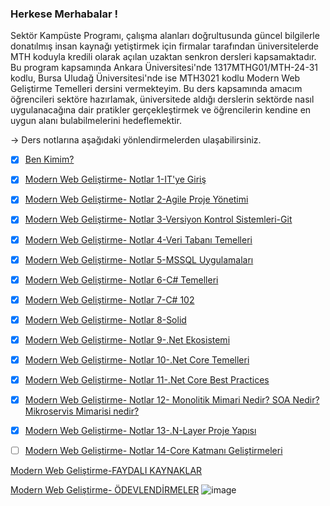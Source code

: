 ### Herkese Merhabalar !

Sektör Kampüste Programı, çalışma alanları doğrultusunda güncel bilgilerle donatılmış insan kaynağı yetiştirmek için firmalar tarafından üniversitelerde MTH koduyla kredili olarak açılan uzaktan senkron dersleri kapsamaktadır. 
Bu program kapsamında Ankara Üniversitesi'nde 1317MTHG01/MTH-24-31 kodlu, Bursa Uludağ Üniversitesi'nde ise MTH3021 kodlu Modern Web Geliştirme Temelleri dersini vermekteyim. Bu ders kapsamında amacım öğrencileri sektöre hazırlamak, üniversitede
aldığı derslerin sektörde nasıl uygulanacağına dair pratikler gerçekleştirmek ve öğrencilerin kendine en uygun alanı bulabilmelerini hedeflemektir. 

-> Ders notlarına aşağıdaki yönlendirmelerden ulaşabilirsiniz.

- [x] [Ben Kimim?](https://github.com/KardelRuveyda/sektor-kampuste-sanayi-bakanligi/blob/master/ben-kimim.md)
- [x] [Modern Web Geliştirme- Notlar 1-IT'ye Giriş](https://github.com/KardelRuveyda/sektor-kampuste-sanayi-bakanligi/blob/master/modern-web-gelistirme-1.md)
- [x] [Modern Web Geliştirme- Notlar 2-Agile Proje Yönetimi](https://github.com/KardelRuveyda/sektor-kampuste-sanayi-bakanligi/blob/master/modern-web-gelistirme-2.md)
- [x] [Modern Web Geliştirme- Notlar 3-Versiyon Kontrol Sistemleri-Git](https://github.com/KardelRuveyda/sektor-kampuste-sanayi-bakanligi/blob/master/modern-web-gelistirme-3.md)
- [x] [Modern Web Geliştirme- Notlar 4-Veri Tabanı Temelleri](https://github.com/KardelRuveyda/sektor-kampuste-sanayi-bakanligi/blob/master/modern-web-gelistirme-4.md)
- [x] [Modern Web Geliştirme- Notlar 5-MSSQL Uygulamaları](https://github.com/KardelRuveyda/sektor-kampuste-sanayi-bakanligi/blob/master/modern-web-gelistirme-5.md)
- [x] [Modern Web Geliştirme- Notlar 6-C# Temelleri](https://github.com/KardelRuveyda/sektor-kampuste-sanayi-bakanligi/blob/master/modern-web-gelistirme-6.md)
- [x] [Modern Web Geliştirme- Notlar 7-C# 102](https://github.com/KardelRuveyda/sektor-kampuste-sanayi-bakanligi/blob/master/modern-web-gelistirme-7.md)
- [x] [Modern Web Geliştirme- Notlar 8-Solid](https://github.com/KardelRuveyda/sektor-kampuste-sanayi-bakanligi/blob/master/modern-web-gelistirme-8.md)
- [x] [Modern Web Geliştirme- Notlar 9-.Net Ekosistemi](https://github.com/KardelRuveyda/sektor-kampuste-sanayi-bakanligi/blob/master/modern-web-gelistirme-9.md)
- [x] [Modern Web Geliştirme- Notlar 10-.Net Core Temelleri](https://github.com/KardelRuveyda/sektor-kampuste-sanayi-bakanligi/blob/master/modern-web-gelistirme-10.md)
- [x] [Modern Web Geliştirme- Notlar 11-.Net Core Best Practices](https://github.com/KardelRuveyda/sektor-kampuste-sanayi-bakanligi/blob/master/modern-web-gelistirme-11.md)
- [x] [Modern Web Geliştirme- Notlar 12- Monolitik Mimari Nedir? SOA Nedir? Mikroservis Mimarisi nedir?](https://github.com/KardelRuveyda/sektor-kampuste-sanayi-bakanligi/blob/master/modern-web-gelistirme-12.md)
- [x] [Modern Web Geliştirme- Notlar 13-.N-Layer Proje Yapısı](https://github.com/KardelRuveyda/sektor-kampuste-sanayi-bakanligi/blob/master/modern-web-gelistirme-13.md)
- [ ] [Modern Web Geliştirme- Notlar 14-Core Katmanı Geliştirmeleri](https://github.com/KardelRuveyda/sektor-kampuste-sanayi-bakanligi/blob/master/modern-web-gelistirme-14.md)


[Modern Web Geliştirme-FAYDALI KAYNAKLAR](https://github.com/KardelRuveyda/sektor-kampuste-sanayi-bakanligi/blob/master/faydaliKaynaklar.md)


[Modern Web Geliştirme- ÖDEVLENDİRMELER](https://github.com/KardelRuveyda/sektor-kampuste-sanayi-bakanligi/blob/master/odevlendirme.md)
![image](https://github.com/KardelRuveyda/sektor-kampuste-sanayi-bakanligi/assets/33912144/f7f66973-4c40-4838-aff7-4ecb9ac08715)


  
